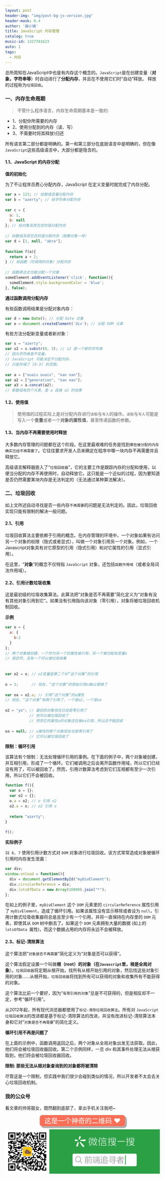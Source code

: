 ```yaml
---
layout: post
header-img: "img/post-bg-js-version.jpg"
header-mask: 0.4
author: '曲小强'
title: JavaScript 内存管理
catalog: true
music-id: 1327781623
auto: 1
tags: 
  - 内存
---
```


总所周知在JavaScript中也是有内存这个概念的。`JavaScript`是在创建变量（**对象，字符串等**）时自动进行了**分配内存**，并且在不使用它们时“自动”释放。 释放的过程称为`垃圾回收`。


### 一、内存生命周期

> 不管什么程序语言，内存生命周期基本是一致的:
 - 1、分配你所需要的内存
 - 2、使用分配到的内存（读、写）
 - 3、不需要时将其释放\归还

所有语言第二部分都是明确的。第一和第三部分在底层语言中是明确的，但在像`JavaScript`这些高级语言中，大部分都是隐含的。

#### 1.1、JavaScript 的内存分配

**值的初始化**

为了不让程序员费心分配内存，JavaScript 在定义变量时就完成了内存分配。
```javascript
var a = 123; // 给数值变量分配内存
var b = "azerty"; // 给字符串分配内存

var c = {
  a: 1,
  b: null
}; // 给对象及其包含的值分配内存

// 给数组及其包含的值分配内存（就像对象一样）
var d = [1, null, "abra"]; 

function f(a){
  return a + 2;
} // 给函数（可调用的对象）分配内存

// 函数表达式也能分配一个对象
someElement.addEventListener('click', function(){
  someElement.style.backgroundColor = 'blue';
}, false);
```

**通过函数调用分配内存**

有些函数调用结果是分配对象内存：

```javascript
var d = new Date(); // 分配 Date 对象
var e = document.createElement('div'); // 分配 DOM 元素
```
有些方法分配新变量或者新对象：

```javascript
var s = "azerty";
var s2 = s.substr(0, 3); // s2 是一个新的字符串
// 因为字符串是不变量，
// JavaScript 可能决定不分配内存，
// 只是存储了 [0-3] 的范围。

var a = ["ouais ouais", "nan nan"];
var a2 = ["generation", "nan nan"];
var a3 = a.concat(a2); 
// 新数组有四个元素，是 a 连接 a2 的结果
```
#### 1.2、使用值

> 使用值的过程实际上是对分配内存进行`读取`与`写入`的操作。`读取`与`写入`可能是写入一个**变量**或者一个**对象的属性值**，甚至传递函数的参数。

#### 1.3、当内存不再需要使用时释放

大多数内存管理的问题都在这个阶段。在这里最艰难的任务是找到`哪些被分配的内存确实已经不再需要了`。它往往要求开发人员来确定在程序中哪一块内存不再需要并且释放它。

高级语言解释器嵌入了“`垃圾回收器`”，它的主要工作是跟踪内存的分配和使用，以便当分配的内存不再使用时，自动释放它。这只能是一个近似的过程，因为要知道是否仍然需要某块内存是无法判定的（无法通过某种算法解决）。



### 二、垃圾回收

如上文所述自动寻找是否一些内存`不再需要`的问题是无法判定的。因此，垃圾回收实现只能有限制的解决一般问题。

#### 2.1、引用

垃圾回收算法主要依赖于引用的概念。在内存管理的环境中，一个对象如果有访问另一个对象的权限（隐式或者显式），叫做一个对象引用另一个对象。例如，一个Javascript对象具有对它原型的引用（隐式引用）和对它属性的引用（显式引用）。

在这里，“**对象**”的概念不仅特指 `JavaScript` 对象，还包括`函数作用域`（或者全局词法作用域）。

#### 2.2、引用计数垃圾收集

这是最初级的垃圾收集算法。此算法把“对象是否不再需要”简化定义为“对象有没有其他对象引用到它”。如果没有引用指向该对象（零引用），对象将被垃圾回收机制回收。

**示例**
```javascript
var o = { 
  a: {
    b:2
  }
}; 
// 两个对象被创建，一个作为另一个的属性被引用，另一个被分配给变量o
// 很显然，没有一个可以被垃圾收集


var o2 = o; // o2变量是第二个对“这个对象”的引用

o = 1;      // 现在，“这个对象”的原始引用o被o2替换了

var oa = o2.a; // 引用“这个对象”的a属性
// 现在，“这个对象”有两个引用了，一个是o2，一个是oa

o2 = "yo"; // 最初的对象现在已经是零引用了
           // 他可以被垃圾回收了
           // 然而它的属性a的对象还在被oa引用，所以还不能回收

oa = null; // a属性的那个对象现在也是零引用了
           // 它可以被垃圾回收了
```
**限制：循环引用**

该算法有个限制：无法处理循环引用的事例。在下面的例子中，两个对象被创建，并互相引用，形成了一个循环。它们被调用之后会离开函数作用域，所以它们已经没有用了，可以被回收了。然而，引用计数算法考虑到它们互相都有至少一次引用，所以它们不会被回收。

```javascript
function f(){
  var o = {};
  var o2 = {};
  o.a = o2; // o 引用 o2
  o2.a = o; // o2 引用 o

  return "azerty";
}

f();
```
**实际例子**

`IE 6, 7` 使用引用计数方式对 `DOM` 对象进行垃圾回收。该方式常常造成对象被循环引用时内存发生泄漏：
```javascript
var div;
window.onload = function(){
  div = document.getElementById("myDivElement");
  div.circularReference = div;
  div.lotsOfData = new Array(10000).join("*");
};
```
在如上的例子里，`myDivElement` 这个 `DOM` 元素里的 `circularReference` 属性引用了 `myDivElement`，造成了循环引用。如果该属性没有显示移除或者设为 `null`，引用计数式垃圾收集器将总是且至少有一个引用，并将一直保持在内存里的 `DOM` 元素，即使其从 `DOM` 树中删去了。如果这个 `DOM` 元素拥有大量的数据 (如上的 `lotsOfData `属性)，而这个数据占用的内存将永远不会被释放。

#### 2.3、标记-清除算法

这个算法把“`对象是否不再需要`”简化定义为“对象是否可以获得”。

这个算法假定设置一个叫做**根（root）**的对象（在`Javascript`里，根是**全局对象**）。`垃圾回收器`将定期从根开始，找所有从根开始引用的对象，然后找这些对象引用的对象……从根开始，`垃圾回收器`将找到所有可以获得的对象和收集所有不能获得的对象。

这个算法比前一个要好，因为“`有零引用的对象`”总是不可获得的，但是相反却不一定，参考“循环引用”。

从2012年起，所有现代浏览器都使用了`标记-清除垃圾回收算法`。所有对 `JavaScript 垃圾回收算法`的改进都是基于标记-清除算法的改进，并没有改进标记-清除算法本身和它对“`对象是否不再需要`”的简化定义。

**循环引用不再是问题了**

在上面的示例中，函数调用返回之后，两个对象从全局对象出发无法获取。因此，他们将会被垃圾回收器回收。第二个示例同样，一旦 div 和其事件处理无法从根获取到，他们将会被垃圾回收器回收。

**限制: 那些无法从根对象查询到的对象都将被清除**

尽管这是一个限制，但实践中我们很少会碰到类似的情况，所以开发者不太会去关心垃圾回收机制。

### 我的公众号
看文章的帅哥靓女，既然翻到底部了，拿出手机关注我吧~

<div style="text-align: center;"><span style="padding: 5px 15px;font-size: 22px;color: #fff;border: 1px solid #ccc;border-radius: 10px;background-color: rgb(249, 110, 87);box-shadow: rgb(165, 165, 165) 0.2em 0.2em 0.1em;">这是一个神奇的二维码 ❤</span></div>

![](https://github.com/quhongqiang/quhongqiang.github.io/blob/master/img/_posts/17.png?raw=true)

